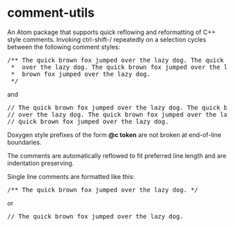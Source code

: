 # comment-utils
An Atom package that supports quick reflowing and reformatting of C++ style comments.
Invoking ctrl-shift-/ repeatedly on a selection cycles between the following comment styles:

<pre>
/** The quick brown fox jumped over the lazy dog. The quick brown fox jumped
 *  over the lazy dog. The quick brown fox jumped over the lazy dog. The quick
 *  brown fox jumped over the lazy dog.
 */
</pre>
and
<pre>
// The quick brown fox jumped over the lazy dog. The quick brown fox jumped
// over the lazy dog. The quick brown fox jumped over the lazy dog. The
// quick brown fox jumped over the lazy dog.
</pre>

Doxygen style prefixes of the form **@c token** are not broken at end-of-line boundaries.

The comments are automatically reflowed to fit preferred line length and are indentation preserving.

Single line comments are formatted like this:

<pre>
/** The quick brown fox jumped over the lazy dog. */
</pre>

or

<pre>
// The quick brown fox jumped over the lazy dog.
</pre>
